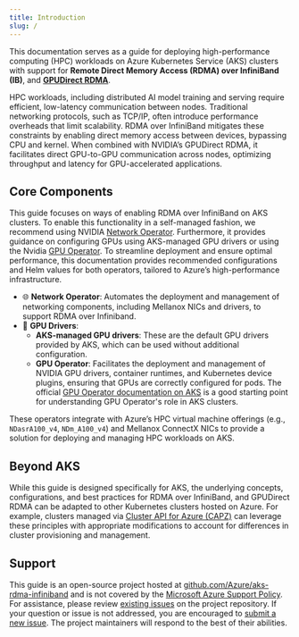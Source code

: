 ```yaml
---
title: Introduction
slug: /
---
```


This documentation serves as a guide for deploying high-performance computing (HPC) workloads on Azure Kubernetes Service (AKS) clusters with support for **Remote Direct Memory Access (RDMA) over InfiniBand (IB)**, and **[GPUDirect RDMA](https://developer.nvidia.com/gpudirect)**.

HPC workloads, including distributed AI model training and serving require efficient, low-latency communication between nodes. Traditional networking protocols, such as TCP/IP, often introduce performance overheads that limit scalability. RDMA over InfiniBand mitigates these constraints by enabling direct memory access between devices, bypassing CPU and kernel. When combined with NVIDIA’s GPUDirect RDMA, it facilitates direct GPU-to-GPU communication across nodes, optimizing throughput and latency for GPU-accelerated applications.

## Core Components

This guide focuses on ways of enabling RDMA over InfiniBand on AKS clusters. To enable this functionality in a self-managed fashion, we recommend using NVIDIA [Network Operator](https://docs.nvidia.com/networking/display/cokan10/network+operator). Furthermore, it provides guidance on configuring GPUs using AKS-managed GPU drivers or using the Nvidia [GPU Operator](https://docs.nvidia.com/datacenter/cloud-native/gpu-operator/latest/index.html). To streamline deployment and ensure optimal performance, this documentation provides recommended configurations and Helm values for both operators, tailored to Azure’s high-performance infrastructure.

- 🌐 **Network Operator**: Automates the deployment and management of networking components, including Mellanox NICs and drivers, to support RDMA over Infiniband.
- 🤖 **GPU Drivers**:
  - **AKS-managed GPU drivers**: These are the default GPU drivers provided by AKS, which can be used without additional configuration.
  - **GPU Operator**: Facilitates the deployment and management of NVIDIA GPU drivers, container runtimes, and Kubernetes device plugins, ensuring that GPUs are correctly configured for pods. The official [GPU Operator documentation on AKS](https://docs.nvidia.com/datacenter/cloud-native/gpu-operator/latest/microsoft-aks.html) is a good starting point for understanding GPU Operator's role in AKS clusters.

These operators integrate with Azure’s HPC virtual machine offerings (e.g., `NDasrA100_v4`, `NDm_A100_v4`) and Mellanox ConnectX NICs to provide a solution for deploying and managing HPC workloads on AKS.

## Beyond AKS

While this guide is designed specifically for AKS, the underlying concepts, configurations, and best practices for RDMA over InfiniBand, and GPUDirect RDMA can be adapted to other Kubernetes clusters hosted on Azure. For example, clusters managed via [Cluster API for Azure (CAPZ)](https://capz.sigs.k8s.io/) can leverage these principles with appropriate modifications to account for differences in cluster provisioning and management.

## Support

This guide is an open-source project hosted at [github.com/Azure/aks-rdma-infiniband](https://github.com/Azure/aks-rdma-infiniband) and is not covered by the [Microsoft Azure Support Policy](https://learn.microsoft.com/en-us/troubleshoot/azure/virtual-machines/linux/support-linux-open-source-technology). For assistance, please review [existing issues](https://github.com/Azure/aks-rdma-infiniband/issues) on the project repository. If your question or issue is not addressed, you are encouraged to [submit a new issue](https://github.com/Azure/aks-rdma-infiniband/issues/new). The project maintainers will respond to the best of their abilities.
